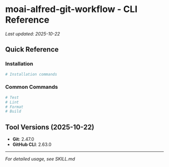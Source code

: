 # moai-alfred-git-workflow - CLI Reference

_Last updated: 2025-10-22_

## Quick Reference

### Installation

```bash
# Installation commands
```

### Common Commands

```bash
# Test
# Lint
# Format
# Build
```

## Tool Versions (2025-10-22)

- **Git**: 2.47.0
- **GitHub CLI**: 2.63.0

---

_For detailed usage, see SKILL.md_
